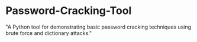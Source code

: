 # Password-Cracking-Tool
"A Python tool for demonstrating basic password cracking techniques using brute force and dictionary attacks."
